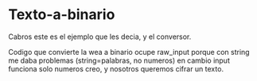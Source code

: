 # Texto-a-binario
Cabros este es el ejemplo que les decia, y el conversor.


Codigo que convierte la wea a binario
ocupe raw_input porque con string me daba problemas (string=palabras, no numeros) en cambio input funciona solo numeros creo, y nosotros queremos cifrar un texto.

